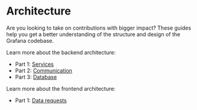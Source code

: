 # Architecture

Are you looking to take on contributions with bigger impact? These guides help you get a better understanding of the structure and design of the Grafana codebase.

Learn more about the backend architecture:

- Part 1: [Services](backend/services.md) 
- Part 2: [Communication](backend/communication.md)
- Part 3: [Database](backend/database.md)

Learn more about the frontend architecture:
- Part 1: [Data requests](frontend-data-requests.md)


